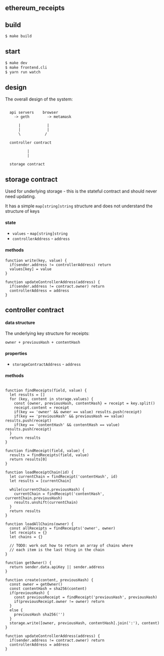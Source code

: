 ## ethereum_receipts

## build

```bash
$ make build
```

## start

```bash
$ make dev
$ make frontend.cli
$ yarn run watch
```

## design

The overall design of the system:

```

  api servers    browser 
    -> geth        -> metamask

      |            |
      |            |
      \           /

  controller contract

          |
          |

  storage contract
```


## storage contract

Used for underlying storage - this is the stateful contract and should never
need updating.

It has a simple `map[string]string` structure and does not understand the 
structure of keys

#### state

 * `values` - `map[string]string`
 * `controllerAddress` - `address`

#### methods

```
function write(key, value) {
  if(sender.address != controllerAddress) return
  values[key] = value
}

function updateControllerAddress(address) {
  if(sender.address != contract.owner) return
  controllerAddress = address
}
```


## controller contract

#### data structure

The underlying key structure for receipts:

```
owner + previousHash + contentHash
```

#### properties

 * `storageContractAddress` - `address`

#### methods

```

function findReceipts(field, value) {
  let results = []
  for (key, content in storage.values) {
    const {owner, previousHash, contentHash} = receipt = key.split()
    receipt.content = receipt
    if(key == 'owner' && owner == value) results.push(receipt)
    if(key == 'previousHash' && previousHash == value) results.push(receipt)
    if(key == 'contentHash' && contentHash == value) results.push(receipt)
  }
  return results
}

function findReceipt(field, value) {
  results = findReceipts(field, value)
  return results[0]
}

function loadReceiptChain(id) {
  let currentChain = findReceipt('contentHash', id)
  let results = [currentChain]

  while(currentChain.previousHash) {
    currentChain = findReceipt('contentHash', currentChain.previousHash)
    results.unshift(currentChain)
  }
  return results
}

function loadAllChains(owner) {
  const allReceipts = findReceipts('owner', owner)
  let receipts = {}
  let chains = {}

  // TODO: work out how to return an array of chains where
  // each item is the last thing in the chain
}

function getOwner() {
  return sender.data.apiKey || sender.address
}

function create(content, previousHash) {
  const owner = getOwner()
  const contentHash = sha256(content)
  if(previousHash) {
    const previousReceipt = findReceipt('previousHash', previousHash)
    if(previousReceipt.owner != owner) return
  }
  else {
    previousHash sha256('')
  }
  storage.write([owner, previousHash, contentHash].join(':'), content)
}

function updateControllerAddress(address) {
  if(sender.address != contract.owner) return
  controllerAddress = address
}
```